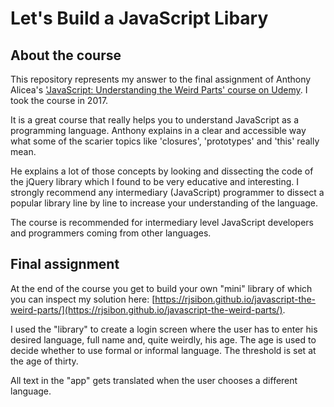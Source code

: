 # Let's Build a JavaScript Libary

## About the course

This repository represents my answer to the final assignment of Anthony Alicea's ['JavaScript: Understanding the Weird Parts' course on Udemy](https://www.udemy.com/understand-javascript/). I took the course in 2017.

It is a great course that really helps you to understand JavaScript as a programming language. Anthony explains in a clear and accessible way what some of the scarier topics like 'closures', 'prototypes' and 'this' really mean.

He explains a lot of those concepts by looking and dissecting the code of the jQuery library which I found to be very educative and interesting. I strongly recommend any intermediary (JavaScript) programmer to dissect a popular library line by line to increase your understanding of the language.

The course is recommended for intermediary level JavaScript developers and programmers coming from other languages.

## Final assignment

At the end of the course you get to build your own "mini" library of which you can inspect my solution here: [https://rjsibon.github.io/javascript-the-weird-parts/](https://rjsibon.github.io/javascript-the-weird-parts/).

I used the "library" to create a login screen where the user has to enter his desired language, full name and, quite weirdly, his age. The age is used to decide whether to use formal or informal language. The threshold is set at the age of thirty.

All text in the "app" gets translated when the user chooses a different language.

